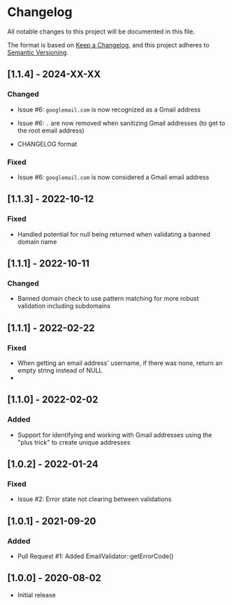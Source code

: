 # Changelog

All notable changes to this project will be documented in this file.

The format is based on [Keep a Changelog](https://keepachangelog.com/en/1.1.0/),
and this project adheres to [Semantic Versioning](https://semver.org/spec/v2.0.0.html).

## [1.1.4] - 2024-XX-XX

### Changed
- Issue #6: `googlemail.com` is now recognized as a Gmail address
- Issue #6: `.` are now removed when sanitizing Gmail addresses (to get to the root email address)

- CHANGELOG format

### Fixed

- Issue #6: `googlemail.com` is now considered a Gmail email address

## [1.1.3] - 2022-10-12

### Fixed

- Handled potential for null being returned when validating a banned domain name


## [1.1.1] - 2022-10-11

### Changed 

- Banned domain check to use pattern matching for more robust validation including subdomains


## [1.1.1] - 2022-02-22

### Fixed

- When getting an email address' username, if there was none, return an empty string instead of NULL
- 

## [1.1.0] - 2022-02-02

### Added 

- Support for identifying and working with Gmail addresses using the "plus trick" to create unique addresses


## [1.0.2] - 2022-01-24

### Fixed

- Issue #2: Error state not clearing between validations


## [1.0.1] - 2021-09-20

### Added

- Pull Request #1: Added EmailValidator::getErrorCode()


## [1.0.0] - 2020-08-02

 - Initial release
